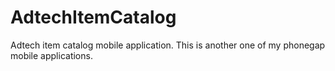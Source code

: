 # AdtechItemCatalog
Adtech item catalog mobile application.
This is another one of my phonegap mobile applications.
